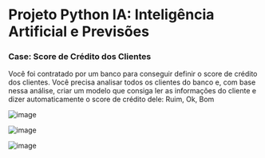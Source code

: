 # Projeto Python IA: Inteligência Artificial e Previsões

### Case: Score de Crédito dos Clientes

Você foi contratado por um banco para conseguir definir o score de crédito dos clientes. Você precisa analisar todos os clientes do banco e, com base nessa análise, criar um modelo que consiga ler as informações do cliente e dizer automaticamente o score de crédito dele: Ruim, Ok, Bom

![image](https://github.com/alissonif/Inteligencia-Artificial-e-Previsoes-Python/assets/113787415/e98132ab-ff8d-4792-98ae-54abc6419f0a)

![image](https://github.com/alissonif/Inteligencia-Artificial-e-Previsoes-Python/assets/113787415/e84e9648-8e9a-4621-b021-23cc3aa717f0)

![image](https://github.com/alissonif/Inteligencia-Artificial-e-Previsoes-Python/assets/113787415/54d20045-7238-4857-98c1-38d2e823c3bd)
